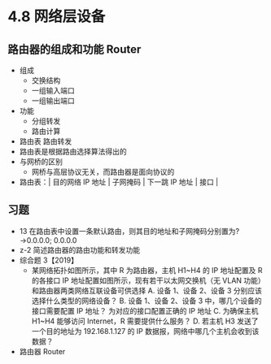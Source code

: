# 4.8 网络层设备

## 路由器的组成和功能 Router

- 组成
  - 交换结构
  - 一组输入端口
  - 一组输出端口
- 功能
  - 分组转发
  - 路由计算
- 路由表 路由转发
- 路由表是根据路由选择算法得出的
- 与网桥的区别
  - 网桥与高层协议无关，而路由器是面向协议的
- 路由表：| 目的网络 IP 地址 | 子网掩码 | 下一跳 IP 地址 | 接口 |

## 习题

- 13 在路由表中设置一条默认路由，则其目的地址和子网掩码分别置为?→0.0.0.0; 0.0.0.0
- z-2 简述路由器的路由功能和转发功能
- 综合题 3【2019】 ![]()
  - 某网络拓扑如图所示，其中 R 为路由器，主机 H1~H4 的 IP 地址配置及 R 的各接口 IP 地址配置如图所示，现有若干以太网交换机（无 VLAN 功能）和路由器两类网络互联设备可供选择
    A. 设备 1、设备 2、设备 3 分别应该选择什么类型的网络设备？
    B. 设备 1、设备 2、设备 3 中，哪几个设备的接口需要配置 IP 地址？ 为对应的接口配置正确的 IP 地址
    C. 为确保主机 H1~H4 能够访问 Internet，R 需要提供什么服务？
    D. 若主机 H3 发送了一个目的地址为 192.168.1.127 的 IP 数据报，网络中哪几个主机会收到该数据？
- 路由器 Router
